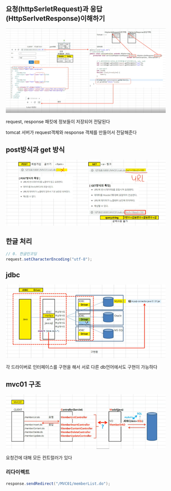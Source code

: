 ## 요청(httpSerletRequest)과 응답(HttpSerlvetResponse)이해하기

![image-20220806161337937](image/mvc01/image-20220806161337937.png)

request, response  패킷에 정보들이 저장되어 전달된다

tomcat  서버가 request객체와 response 객체를 만들어서 전달해준다



## post방식과 get 방식

![image-20220806161601402](image/mvc01/image-20220806161601402.png)



## 한글 처리

~~~java
// 0. 한글인코딩
request.setCharacterEncoding("utf-8");
~~~



## jdbc

![image-20220806170223606](image/mvc01/image-20220806170223606.png)

각 드라이버로 인터페이스를 구현을 해서 서로 다른 db언어에서도 구현이 가능하다 



## mvc01 구조

![image-20220808155143480](image/mvc01/image-20220808155143480.png)

요청건에 대해 모든 컨트럴러가 있다 



### 리다이렉트

~~~java
response.sendRedirect("/MVC01/memberList.do");
~~~



